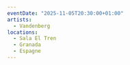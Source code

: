 ```yaml
---
eventDate: "2025-11-05T20:30:00+01:00"
artists:
  - Vandenberg
locations:
  - Sala El Tren
  - Granada
  - Espagne
---
```

